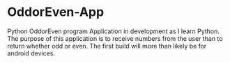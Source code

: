 # OddorEven-App
Python OddorEven program
Application in development as I learn Python. The purpose of this application is to receive numbers from the user than to return whether odd or even. The first build will more than likely be for android devices.
